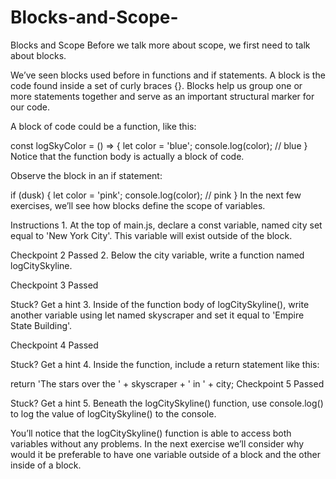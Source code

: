 # Blocks-and-Scope-

Blocks and Scope
Before we talk more about scope, we first need to talk about blocks.

We’ve seen blocks used before in functions and if statements. A block is the code found inside a set of curly braces {}. Blocks help us group one or more statements together and serve as an important structural marker for our code.

A block of code could be a function, like this:

const logSkyColor = () => {
  let color = 'blue'; 
  console.log(color); // blue 
}
Notice that the function body is actually a block of code.

Observe the block in an if statement:

if (dusk) {
  let color = 'pink';
  console.log(color); // pink
}
In the next few exercises, we’ll see how blocks define the scope of variables.

Instructions
1.
At the top of main.js, declare a const variable, named city set equal to 'New York City'. This variable will exist outside of the block.

Checkpoint 2 Passed
2.
Below the city variable, write a function named logCitySkyline.

Checkpoint 3 Passed

Stuck? Get a hint
3.
Inside of the function body of logCitySkyline(), write another variable using let named skyscraper and set it equal to 'Empire State Building'.

Checkpoint 4 Passed

Stuck? Get a hint
4.
Inside the function, include a return statement like this:

return 'The stars over the ' + skyscraper + ' in ' + city;
Checkpoint 5 Passed

Stuck? Get a hint
5.
Beneath the logCitySkyline() function, use console.log() to log the value of logCitySkyline() to the console.

You’ll notice that the logCitySkyline() function is able to access both variables without any problems. In the next exercise we’ll consider why would it be preferable to have one variable outside of a block and the other inside of a block.
